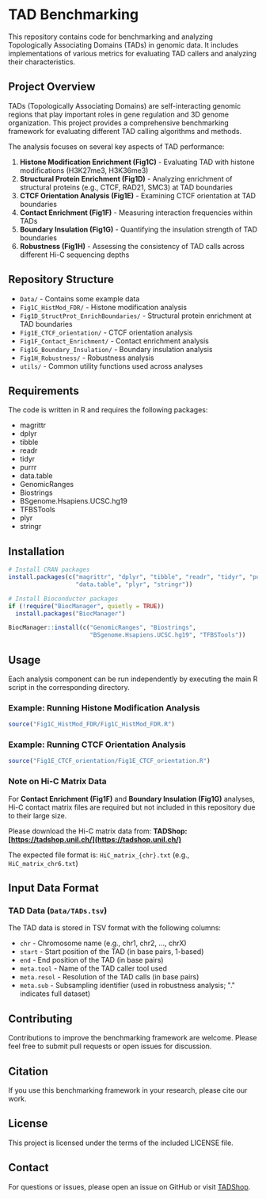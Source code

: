 # TAD Benchmarking

This repository contains code for benchmarking and analyzing Topologically Associating Domains (TADs) in genomic data.
It includes implementations of various metrics for evaluating TAD callers and analyzing their characteristics.

## Project Overview

TADs (Topologically Associating Domains) are self-interacting genomic regions that play important roles in gene
regulation and 3D genome organization. This project provides a comprehensive benchmarking framework for evaluating
different TAD calling algorithms and methods.

The analysis focuses on several key aspects of TAD performance:

1. **Histone Modification Enrichment (Fig1C)** - Evaluating TAD with histone modifications (H3K27me3, H3K36me3)
2. **Structural Protein Enrichment (Fig1D)** - Analyzing enrichment of structural proteins (e.g., CTCF, RAD21, SMC3) at
   TAD boundaries
3. **CTCF Orientation Analysis (Fig1E)** - Examining CTCF orientation at TAD boundaries
4. **Contact Enrichment (Fig1F)** - Measuring interaction frequencies within TADs
5. **Boundary Insulation (Fig1G)** - Quantifying the insulation strength of TAD boundaries
6. **Robustness (Fig1H)** - Assessing the consistency of TAD calls across different Hi-C sequencing depths

## Repository Structure

- `Data/` - Contains some example data
- `Fig1C_HistMod_FDR/` - Histone modification analysis
- `Fig1D_StructProt_EnrichBoundaries/` - Structural protein enrichment at TAD boundaries
- `Fig1E_CTCF_orientation/` - CTCF orientation analysis
- `Fig1F_Contact_Enrichment/` - Contact enrichment analysis
- `Fig1G_Boundary_Insulation/` - Boundary insulation analysis
- `Fig1H_Robustness/` - Robustness analysis
- `utils/` - Common utility functions used across analyses

## Requirements

The code is written in R and requires the following packages:

- magrittr
- dplyr
- tibble
- readr
- tidyr
- purrr
- data.table
- GenomicRanges
- Biostrings
- BSgenome.Hsapiens.UCSC.hg19
- TFBSTools
- plyr
- stringr

## Installation

```r
# Install CRAN packages
install.packages(c("magrittr", "dplyr", "tibble", "readr", "tidyr", "purrr",
                   "data.table", "plyr", "stringr"))

# Install Bioconductor packages
if (!require("BiocManager", quietly = TRUE))
  install.packages("BiocManager")

BiocManager::install(c("GenomicRanges", "Biostrings",
                       "BSgenome.Hsapiens.UCSC.hg19", "TFBSTools"))
```

## Usage

Each analysis component can be run independently by executing the main R script in the corresponding directory.

### Example: Running Histone Modification Analysis

```r
source("Fig1C_HistMod_FDR/Fig1C_HistMod_FDR.R")
```

### Example: Running CTCF Orientation Analysis

```r
source("Fig1E_CTCF_orientation/Fig1E_CTCF_orientation.R")
```

### Note on Hi-C Matrix Data

For **Contact Enrichment (Fig1F)** and **Boundary Insulation (Fig1G)** analyses, Hi-C contact matrix files are required
but not included in this repository due to their large size.

Please download the Hi-C matrix data from:
**TADShop: [https://tadshop.unil.ch/](https://tadshop.unil.ch/)**

The expected file format is: `HiC_matrix_{chr}.txt` (e.g., `HiC_matrix_chr6.txt`)

## Input Data Format

### TAD Data (`Data/TADs.tsv`)

The TAD data is stored in TSV format with the following columns:

- `chr` - Chromosome name (e.g., chr1, chr2, ..., chrX)
- `start` - Start position of the TAD (in base pairs, 1-based)
- `end` - End position of the TAD (in base pairs)
- `meta.tool` - Name of the TAD caller tool used
- `meta.resol` - Resolution of the TAD calls (in base pairs)
- `meta.sub` - Subsampling identifier (used in robustness analysis; "." indicates full dataset)

## Contributing

Contributions to improve the benchmarking framework are welcome. Please feel free to submit pull requests or open issues
for discussion.

## Citation

If you use this benchmarking framework in your research, please cite our work.

## License

This project is licensed under the terms of the included LICENSE file.

## Contact

For questions or issues, please open an issue on GitHub or visit [TADShop](https://tadshop.unil.ch/).
